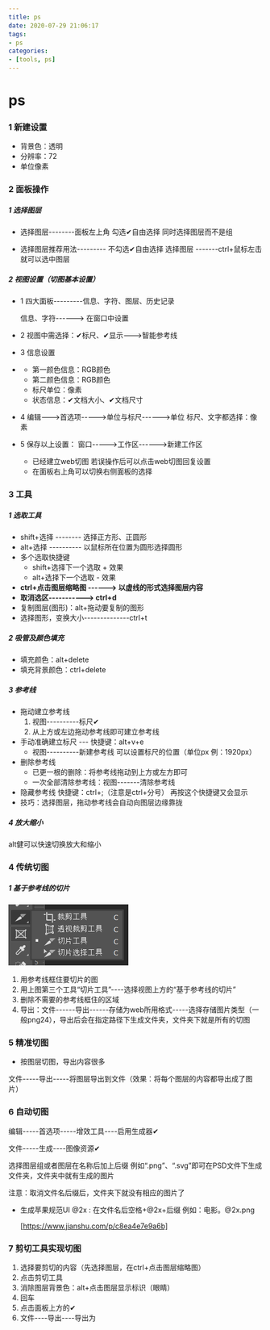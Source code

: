 ```yaml
---
title: ps
date: 2020-07-29 21:06:17
tags:
- ps
categories:
- [tools, ps]
---
```


# ps
###  1 新建设置

* 背景色：透明
* 分辨率：72
* 单位像素

###  2 面板操作

#####  1 选择图层

*  选择图层--------面板左上角  勾选✔自由选择   同时选择图层而不是组

* 选择图层推荐用法--------- 不勾选✔自由选择  选择图层   -------ctrl+鼠标左击就可以选中图层

#####  2 视图设置（切图基本设置）

* 1 四大面板---------信息、字符、图层、历史记录

  信息、字符------> 在窗口中设置

* 2 视图中需选择：✔标尺、✔显示--->智能参考线
* 3 信息设置
* * 第一颜色信息：RGB颜色
  * 第二颜色信息：RGB颜色
  * 标尺单位：像素
  * 状态信息：✔文档大小、✔文档尺寸
* 4 编辑--->首选项----->单位与标尺------>单位    标尺、文字都选择：像素
* 5 保存以上设置： 窗口----->工作区------>新建工作区
  * 已经建立web切图   若误操作后可以点击web切图回复设置
  * 在面板右上角可以切换右侧面板的选择



###  3 工具

#####  1 选取工具

* shift+选择   --------  选择正方形、正圆形
* alt+选择  ----------   以鼠标所在位置为圆形选择圆形
* 多个选取快捷键
  * shift+选择下一个选取   + 效果
  * alt+选择下一个选取   - 效果
* **ctrl+点击图层缩略图  ------>  以虚线的形式选择图层内容**
* **取消选区-----------> ctrl+d**
* 复制图层(图形)：alt+拖动要复制的图形
* 选择图形，变换大小--------------ctrl+t

#####  2 吸管及颜色填充

* 填充颜色：alt+delete
* 填充背景颜色：ctrl+delete

#####  3 参考线

* 拖动建立参考线
  1. 视图----------标尺✔
  2. 从上方或左边拖动参考线即可建立参考线
* 手动准确建立标尺   ---  快捷键：alt+v+e
  * 视图----------新建参考线  可以设置标尺的位置（单位px  例：1920px）
* 删除参考线   
  *  已更一根的删除：将参考线拖动到上方或左方即可   
  * 一次全部清除参考线：视图-------清除参考线
* 隐藏参考线    快捷键：ctrl+;（注意是ctrl+分号）     再按这个快捷键又会显示
* 技巧：选择图层，拖动参考线会自动向图层边缘靠拢

#####  4 放大缩小

alt健可以快速切换放大和缩小



###  4 传统切图

#####  1 基于参考线的切片

![](ps/20200318135400183.png)

1. 用参考线框住要切片的图
2. 用上图第三个工具“切片工具”----选择视图上方的“基于参考线的切片”
3. 删除不需要的参考线框住的区域
4. 导出：文件------导出------存储为web所用格式-----选择存储图片类型（一般png24），导出后会在指定路径下生成文件夹，文件夹下就是所有的切图



###  5 精准切图

* 按图层切图，导出内容很多

文件-----导出-----将图层导出到文件（效果：将每个图层的内容都导出成了图片）



###  6 自动切图

编辑-----首选项-----增效工具----启用生成器✔

文件-----生成----图像资源✔

选择图层组或者图层在名称后加上后缀  例如“.png”、“.svg”即可在PSD文件下生成文件夹，文件夹中就有生成的图片

注意：取消文件名后缀后，文件夹下就没有相应的图片了

* 生成苹果规范UI @2x  : 在文件名后空格+@2x+后缀   例如：电影。@2x.png

  [https://www.jianshu.com/p/c8ea4e7e9a6b]



###  7 剪切工具实现切图

1. 选择要剪切的内容（先选择图层，在ctrl+点击图层缩略图）
2. 点击剪切工具
3. 消除图层背景色：alt+点击图层显示标识（眼睛）
4. 回车
5. 点击面板上方的✔
6. 文件----导出----导出为



